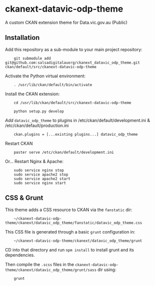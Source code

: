 # ckanext-datavic-odp-theme
A custom CKAN extension theme for Data.vic.gov.au (Public)

## Installation

Add this repository as a sub-module to your main project repository:

        git submodule add git@github.com:salsadigitalauorg/ckanext_datavic_odp_theme.git ckan/default/src/ckanext-datavic-odp-theme

Activate the Python virtual environment:

        . /usr/lib/ckan/default/bin/activate

Install the CKAN extension:

        cd /usr/lib/ckan/default/src/ckanext-datavic-odp-theme

        python setup.py develop
        
*Add* `datavic_odp_theme` to plugins in /etc/ckan/default/development.ini & /etc/ckan/default/production.ini

        ckan.plugins = [...existing plugins...] datavic_odp_theme

Restart CKAN

        paster serve /etc/ckan/default/development.ini

Or... Restart Nginx & Apache:

        sudo service nginx stop
        sudo service apache2 stop
        sudo service apache2 start
        sudo service nginx start

## CSS & Grunt

This theme adds a CSS resource to CKAN via the `fanstatic` dir:

        ~/ckanext-datavic-odp-theme/ckanext/datavic_odp_theme/fanstatic/datavic_odp_theme.css

This CSS file is generated through a basic `grunt` configuration in:

        ~/ckanext-datavic-odp-theme/ckanext/datavic_odp_theme/grunt

CD into that directory and run `npm install` to install grunt and its dependencies.

Then compile the `.scss` files in the `ckanext-datavic-odp-theme/ckanext/datavic_odp_theme/grunt/sass` dir using:

        grunt
